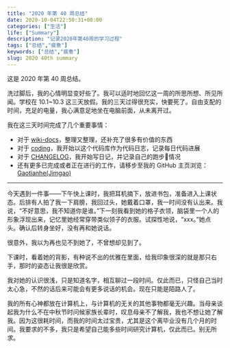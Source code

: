 ```yaml
---
title: "2020 年第 40 周总结"
date: 2020-10-04T22:50:31+08:00
categories: ["生活"]
life: ["Summary"]
description: "记录2020年第40周的学习过程"
tags: ["总结","疲惫"]
keywords: ["总结","疲惫"]
slug: 2020 40th summary
---
```


这是 2020 年第 40 周总结。

洗过脚后，我的心情明显变好些了。我可以适时地回忆这一周的所思所想、所见所闻。学校在 10.1~10.3 这三天放假。我的三天过得很充实，快要死了。自由支配的时间，充足的电量，我心满意足地坐在电脑前面，从未离开过。

我在这三天时间完成了几个重要事情：

- 对于 [wiki-docs](https://github.com/Gaotianhe/wiki-docs)，整理又整理，还补充了很多有价值的东西
- 对于 [coding](https://github.com/Gaotianhe/coding)，我开始以这个代码库作为代码日志，记录每日代码进展
- 对于 [CHANGELOG](https://github.com/Gaotianhe/CHANGELOG)，我开始写日记，并记录自己的跑步🏃‍情况
- 还有更多已完成或者正在进行的工作，请移步至我的 GitHub 主页浏览：[Gaotianhe(Jimgao)](https://github.com/Gaotianhe)

---

今天遇到一件事——下午快上课时，我把耳机摘下，放进书包，准备进入上课状态。后排有人拍了我一下肩膀，我回过头，她戴着口罩，我一时间没有认出来。我说，“不好意思，我不知道你是谁。”下一刻我看到她的格子衣领，脑袋里一个人的形象浮现出来，记忆里她经常穿带类似领子的衣服。试探性地说，“xxx。”她点头。确认后转身坐好，没有再和她说话。

很意外，我以为再也见不到她了，不曾想却见到了。

下课时，看着她的背影，有种说不出的优雅在里面，给我印象很深的就是那只右手，那时的姿态让我很是欣赏。

我对她的认识很浅，只是知道名字，相互聊过一段时间。仅此而已，只怪自己当时太心急，不然的话后来可能会有更多说话的机会。现在只能是陌路人了。

我的所有心神都放在计算机上，与计算机的无关的其他事物都毫无兴趣。当母亲谈起我为什么不在中秋节时问候家族长辈时，叹息母亲不了解我，我也不想让她了解我。因为这很耗时间，而我的时间太过宝贵，尤其是这个离毕业没有几个月的时间。我要求的不多，我只是希望自己能多些时间研究计算机，仅此而已。别无所求。
